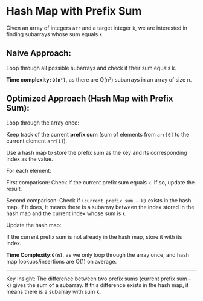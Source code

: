 # Hash Map with Prefix Sum
Given an array of integers `arr` and a target integer `k`, we are interested in finding subarrays whose sum equals `k`.

## Naive Approach:
Loop through all possible subarrays and check if their sum equals k.

**Time complexity: `O(n²)`**, as there are O(n²) subarrays in an array of size n.

## Optimized Approach (Hash Map with Prefix Sum):

Loop through the array once:

Keep track of the current **prefix sum** (sum of elements from `arr[0]` to the current element `arr[i]`).

Use a hash map to store the prefix sum as the key and its corresponding index as the value.

For each element:

First comparison: Check if the current prefix sum equals `k`. If so, update the result.

Second comparison: Check if `(current prefix sum - k)` exists in the hash map. If it does, it means there is a subarray between the index stored in the hash map and the current index whose sum is `k`.

Update the hash map:

If the current prefix sum is not already in the hash map, store it with its index.

**Time Complexity:`O(n)`**, as we only loop through the array once, and hash map lookups/insertions are O(1) on average.

---

Key Insight:
The difference between two prefix sums (current prefix sum - k) gives the sum of a subarray. If this difference exists in the hash map, it means there is a subarray with sum k.